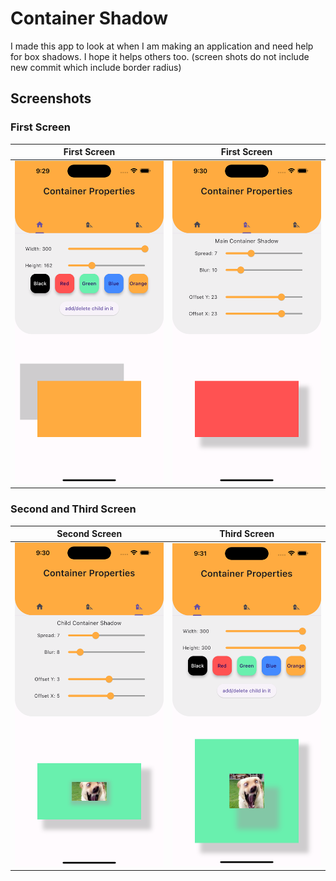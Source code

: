 # Container Shadow

I made this app to look at when I am making an application and need help for box shadows. I hope it helps others too.
(screen shots do not include new commit which include border radius)

## Screenshots
### First Screen

| First Screen                                               |                        First Screen                        |
|------------------------------------------------------------|:----------------------------------------------------------:|
| <img src="screenshots/1.png" alt="Screenshot" width="300"> | <img src="screenshots/2.png" alt="Screenshot" width="300"> |

### Second and Third Screen

| Second Screen                                              |                        Third Screen                        |
|------------------------------------------------------------|:----------------------------------------------------------:|
| <img src="screenshots/3.png" alt="Screenshot" width="300"> | <img src="screenshots/4.png" alt="Screenshot" width="300"> |
